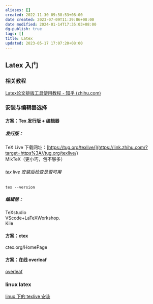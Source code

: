 ```yaml
---
aliases: []
created: 2022-11-30 09:58:53+08:00
date created: 2023-07-09T11:39:06+08:00
date modified: 2024-01-14T17:35:03+08:00
dg-publish: true
tags: []
title: Latex
updated: 2023-05-17 17:07:20+08:00
---
```


## Latex 入门
### 相关教程
[Latex论文排版工具使用教程 - 知乎 (zhihu.com)](https://zhuanlan.zhihu.com/p/64471104?ivk_sa=1024320u)
### 安装与编辑器选择
#### 方案：Tex 发行版 + 编辑器
##### 发行版：
TeX Live 下载网址：[https://tug.org/texlive/](https://link.zhihu.com/?target=https%3A//tug.org/texlive/)  
MikTeX（更小巧，包不够多）
###### tex live 安装后检查是否可用
```shell
tex --version
```
##### 编辑器：
TeXstudio  
VScode+LaTeXWorkshop.  
Kile
#### 方案：ctex
ctex.org/HomePage
#### 方案：在线 overleaf
[overleaf](latex联动/overleaf.md)
### linux latex
[linux 下的 texlive 安装](../../../../3%20计算机/创建、效率与技巧/linux/linux软件/具体软件/linux%20texlive.md)
